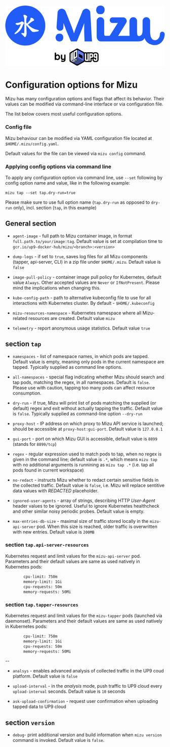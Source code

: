 ![Mizu: The API Traffic Viewer for Kubernetes](../assets/mizu-logo.svg)
# Configuration options for Mizu

Mizu has many configuration options and flags that affect its behavior. Their values can be modified via command-line interface or via configuration file. 

The list below covers most useful configuration options.

### Config file
Mizu behaviour can be modified via YAML configuration file located at `$HOME/.mizu/config.yaml`. 

Default values for the file can be viewed via `mizu config` command.

### Applying config options via command line
To apply any configuration option via command line, use `--set` following by config option name and value, like in the following example:

```
mizu tap --set tap.dry-run=true
```

Please make sure to use full option name (`tap.dry-run` as opposed to `dry-run` only), incl. section (`tap`, in this example)

## General section

* `agent-image` - full path to Mizu container image, in format `full.path.to/your/image:tag`. Default value is set at compilation time to `gcr.io/up9-docker-hub/mizu/<branch>:<version>`

* `dump-logs` - if set to `true`, saves log files for all Mizu components (tapper, api-server, CLI) in a zip file under `$HOME/.mizu`. Default value is `false`

* `image-pull-policy` - container image pull policy for Kubernetes, default value `Always`. Other accepted values are `Never` or `IfNotPresent`. Please mind the implications when changing this.

* `kube-config-path` - path to alternative kubeconfig file to use for all interactions with Kubernetes cluster. By default - `$HOME/.kubeconfig`

* `mizu-resources-namespace` - Kubernetes namespace where all Mizu-related resources are created. Default value `mizu`

* `telemetry` - report anonymous usage statistics. Default value `true`

## section `tap`
* `namespaces` - list of namespace names, in which pods are tapped. Default value is empty, meaning only pods in the current namespace are tapped. Typically supplied as command line options.

* `all-namespaces` - special flag indicating whether Mizu should search and tap pods, matching the regex, in all namespaces. Default is `false`. Please use with caution, tapping too many pods can affect resource consumption.

* `dry-run` - if true, Mizu will print list of pods matching the supplied (or default) regex and exit without actually tapping the traffic. Default value is `false`. Typically supplied as command-line option `--dry-run`

* `proxy-host` - IP address on which proxy to Mizu API service is launched; should be accessible at `proxy-host:gui-port`. Default value is `127.0.0.1`

* `gui-port` - port on which Mizu GUI is accessible, default value is `8899` (stands for `8899/tcp`)

* `regex` - regular expression used to match pods to tap, when no regex is given in the command line; default value is `.*`, which means `mizu tap` with no additional arguments is runnining as `mizu tap .*` (i.e. tap all pods found in current workspace)

* `no-redact` - instructs Mizu whether to redact certain sensitive fields in the collected traffic. Default value is `false`, i.e. Mizu will replace sentitive data values with *REDACTED* placeholder.

* `ignored-user-agents` - array of strings, describing HTTP *User-Agent* header values to be ignored. Useful to ignore Kubernetes healthcheck and other similar noisy periodic probes. Default value is empty.

* `max-entries-db-size` - maximal size of traffic stored locally in the `mizu-api-server` pod. When this size is reached, older traffic is overwritten with new entries. Default value is `200MB`
 

### section `tap.api-server-resources`
Kubernetes request and limit values for the `mizu-api-server` pod.
Parameters and their default values are same as used natively in Kubernetes pods:

```
        cpu-limit: 750m
        memory-limit: 1Gi
        cpu-requests: 50m
        memory-requests: 50Mi
```

### section `tap.tapper-resources`
Kubernetes request and limit values for the `mizu-tapper` pods (launched via daemonset).
Parameters and their default values are same as used natively in Kubernetes pods:

```
        cpu-limit: 750m
        memory-limit: 1Gi
        cpu-requests: 50m
        memory-requests: 50Mi
```


--

* `analsys` - enables advanced analysis of collected traffic in the UP9 coud platform. Default value is `false`

* `upload-interval` -  in the *analysis* mode, push traffic to UP9 cloud every `upload-interval` seconds. Default value is `10` seconds

* `ask-upload-confirmation` - request user confirmation when uploading tapped data to UP9 cloud


## section `version`
* `debug`- print additional version and build information when `mizu version` command is invoked. Default value is `false`.
